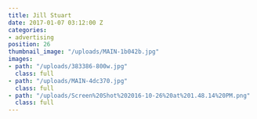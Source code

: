 ```yaml
---
title: Jill Stuart
date: 2017-01-07 03:12:00 Z
categories:
- advertising
position: 26
thumbnail_image: "/uploads/MAIN-1b042b.jpg"
images:
- path: "/uploads/383386-800w.jpg"
  class: full
- path: "/uploads/MAIN-4dc370.jpg"
  class: full
- path: "/uploads/Screen%20Shot%202016-10-26%20at%201.48.14%20PM.png"
  class: full
---
```


